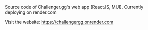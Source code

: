 Source code of Challenger.gg's web app (ReactJS, MUI). Currently deploying on render.com

Visit the website: https://challengergg.onrender.com 
